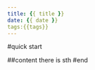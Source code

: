 ```yaml
---
title: {{ title }}
date: {{ date }}
tags:{{tags}}
---
```

#quick start

##content
there is sth
#end
